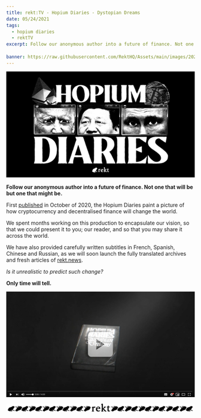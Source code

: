 ```yaml
---
title: rekt:TV - Hopium Diaries - Dystopian Dreams
date: 05/24/2021
tags:
  - hopium diaries
  - rektTV
excerpt: Follow our anonymous author into a future of finance. Not one that will be but one that might be. 

banner: https://raw.githubusercontent.com/RektHQ/Assets/main/images/2021/05/hopium-dd-header.png
---
```

![](https://raw.githubusercontent.com/RektHQ/Assets/main/images/2021/05/hopium-dd-header.png) 

**Follow our anonymous author into a future of finance. Not one that will be but one that might be.**

First [published](https://www.rekt.news/hopium-diaries-dystopian-dreams/) in October of 2020, the Hopium Diaries paint a picture of how cryptocurrency and decentralised finance will change the world.

We spent months working on this production to encapsulate our vision, so that we could present it to you; our reader, and so that you may share it across the world.

We have also provided carefully written subtitles in French, Spanish, Chinese and Russian, as we will soon launch the fully translated archives and fresh articles of [rekt.news](https://www.rekt.news/). 

_Is it unrealistic to predict such change?_

**Only time will tell.**

[![Hopium Diaries - Dystopian Dreams](https://raw.githubusercontent.com/RektHQ/Assets/main/images/2021/05/hopium-dd-thumb-copy.png)](https://youtu.be/0ehoweA-a08?si=vQGfhaowxUk996l2)

![](https://raw.githubusercontent.com/RektHQ/Assets/main/images/2021/03/rekt-text-linebreak.png) 

